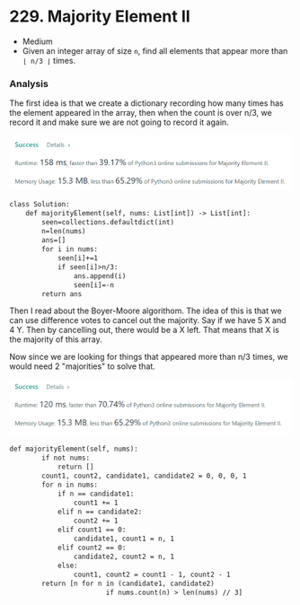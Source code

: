 # 229. Majority Element II

* Medium
* Given an integer array of size `n`, find all elements that appear more than `⌊ n/3 ⌋` times.

### Analysis&#x20;

The first idea is that we create a dictionary recording how many times has the element appeared in the array, then when the count is over n/3, we record it and make sure we are not going to record it again.&#x20;

![](<../.gitbook/assets/image (13).png>)

```
class Solution:
    def majorityElement(self, nums: List[int]) -> List[int]:
        seen=collections.defaultdict(int)
        n=len(nums)
        ans=[]
        for i in nums:
            seen[i]+=1
            if seen[i]>n/3:
                ans.append(i)
                seen[i]=-n
        return ans
```

Then I read about the Boyer-Moore algorithom. The idea of this is that we can use difference votes to cancel out the majority. Say if we have 5 X and 4 Y. Then by cancelling out, there would be a X left. That means that X is the majority of this array.&#x20;

Now since we are looking for things that appeared more than n/3 times, we would need 2 "majorities" to solve that.&#x20;

![](<../.gitbook/assets/image (27).png>)

```
def majorityElement(self, nums):
        if not nums:
            return []
        count1, count2, candidate1, candidate2 = 0, 0, 0, 1
        for n in nums:
            if n == candidate1:
                count1 += 1
            elif n == candidate2:
                count2 += 1
            elif count1 == 0:
                candidate1, count1 = n, 1
            elif count2 == 0:
                candidate2, count2 = n, 1
            else:
                count1, count2 = count1 - 1, count2 - 1
        return [n for n in (candidate1, candidate2)
                        if nums.count(n) > len(nums) // 3]
```
